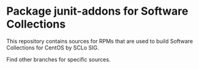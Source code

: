 # Package junit-addons for Software Collections

This repository contains sources for RPMs that are used
to build Software Collections for CentOS by SCLo SIG.

Find other branches for specific sources.
